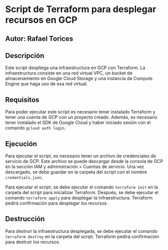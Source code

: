 # Script de Terraform para desplegar recursos en GCP

## Autor: Rafael Torices

## Descripción

Este script despliega una infraestructura en GCP con Terraform. La infraestructura consiste en una red virtual VPC, un bucket de almacenamiento en Google Cloud Storage y una instancia de Compute Engine que haga uso de esa red virtual.

## Requisitos

Para poder ejecutar este script es necesario tener instalado Terraform y tener una cuenta de GCP con un proyecto creado. Además, es necesario tener instalado el SDK de Google Cloud y haber iniciado sesión con el comando `gcloud auth login`.

## Ejecución

Para ejecutar el script, es necesario tener un archivo de credenciales de servicio de GCP. Este archivo se puede descargar desde la consola de GCP en la sección IAM y administración > Cuentas de servicio. Una vez descargado, se debe guardar en la carpeta del script con el nombre `credentials.json`.

Para ejecutar el script, se debe ejecutar el comando `terraform init` en la carpeta del script para inicializar Terraform. Después, se debe ejecutar el comando `terraform apply` para desplegar la infraestructura. Terraform pedirá confirmación para desplegar los recursos.

## Destrucción

Para destruir la infraestructura desplegada, se debe ejecutar el comando `terraform destroy` en la carpeta del script. Terraform pedirá confirmación para destruir los recursos.
